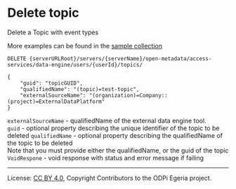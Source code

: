 <!-- SPDX-License-Identifier: CC-BY-4.0 -->
<!-- Copyright Contributors to the ODPi Egeria project. -->

# Delete topic

Delete a Topic with event types

More examples can be found in the
[sample collection](../../../docs/samples/collections/DataEngine-topics-lineage_examples.postman_collection.json)

```
DELETE {serverURLRoot}/servers/{serverName}/open-metadata/access-services/data-engine/users/{userId}/topics/

{
    "guid": "topicGUID",
    "qualifiedName": "(topic)=test-topic",
    "externalSourceName": "(organization)=Company::(project)=ExternalDataPlatform"
}
```
`externalSourceName` - qualifiedName of the external data engine tool.<br>
`guid` - optional property describing the unique identifier of the topic to be deleted
`qualifiedName` - optional property describing the qualifiedName of the topic to be deleted<br>
Note that you must provide either the qualifiedName, or the guid of the topic <br>
`VoidRespone` - void response with status and error message if failing


----
License: [CC BY 4.0](https://creativecommons.org/licenses/by/4.0/),
Copyright Contributors to the ODPi Egeria project.







